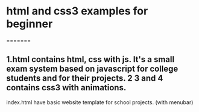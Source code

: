 # html and css3 examples for beginner
=======

1.html contains html, css with js. It's a small exam system based on javascript for college students and for their projects.
2 3 and 4 contains css3 with animations.
--------
index.html have basic website template for school projects. (with menubar)

